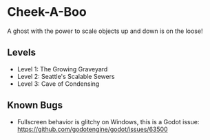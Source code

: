 # Cheek-A-Boo

A ghost with the power to scale objects up and down is on the loose!

## Levels

- Level 1: The Growing Graveyard
- Level 2: Seattle's Scalable Sewers
- Level 3: Cave of Condensing


## Known Bugs

- Fullscreen behavior is glitchy on Windows, this is a Godot issue: https://github.com/godotengine/godot/issues/63500
